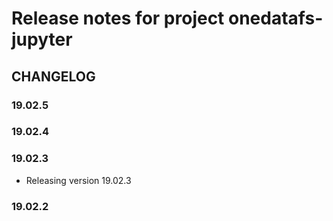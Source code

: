 Release notes for project onedatafs-jupyter
===========================================

CHANGELOG
---------

### 19.02.5

### 19.02.4

### 19.02.3

* Releasing version 19.02.3

### 19.02.2


